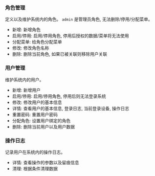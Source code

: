 ### 角色管理

定义以及维护系统内的角色。 `admin` 是管理员角色, 无法删除/停用/分配菜单。

* 新增: 新增角色
* 启用/停用: 启用/停用角色, 停用后授权的数据/菜单将无法使用
* 分配菜单: 给角色分配菜单
* 修改: 修改角色名称
* 删除: 删除当前角色, 如果已被关联则移除用户关联

### 用户管理

维护系统内的用户。

* 新增: 新增用户
* 启用/停用: 启用/停用角色, 停用后则无法登录系统
* 修改: 修改用户的基本信息
* 详情: 查看用户的基本信息, 登录日志, 当前登录设备, 操作日志
* 重置密码: 重置用户密码
* 分配角色: 设置用户绑定的角色
* 删除: 删除当前用户以及用户数据

### 操作日志

记录用户在系统内的操作日志。

* 详情: 查看操作的参数以及留痕信息
* 清理: 根据条件清理数据

